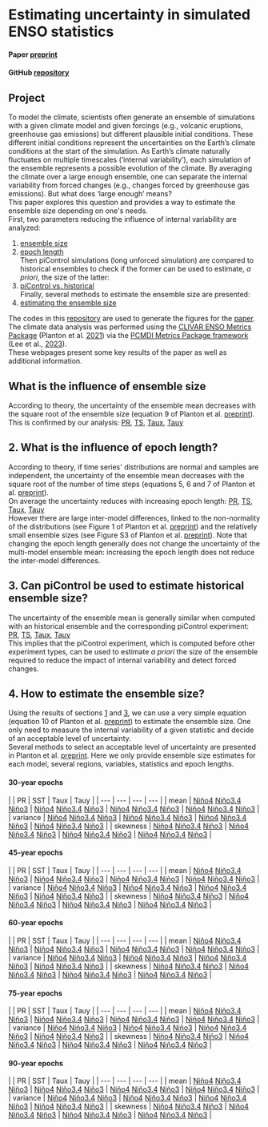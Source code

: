 # Estimating uncertainty in simulated ENSO statistics

#### Paper [preprint](https://doi.org/10.22541/essoar.170196744.48068128/v1)

#### GitHub [repository](https://github.com/yyplanton/estimating_uncertainties_enso/)


## Project
To model the climate, scientists often generate an ensemble of simulations with a given climate model and given forcings (e.g., volcanic eruptions, greenhouse gas emissions) but different plausible initial conditions. These different initial conditions represent the uncertainties on the Earth’s climate conditions at the start of the simulation. As Earth’s climate naturally fluctuates on multiple timescales (‘internal variability’), each simulation of the ensemble represents a possible evolution of the climate. By averaging the climate over a large enough ensemble, one can separate the internal variability from forced changes (e.g., changes forced by greenhouse gas emissions). But what does ‘large enough’ means?  
This paper explores this question and provides a way to estimate the ensemble size depending on one's needs.  
First, two parameters reducing the influence of internal variability are analyzed:
1. [ensemble size](##-What-is-the-influence-of-ensemble-size)
2. [epoch length](##-What-is-the-influence-of-epoch-length?)  
Then piControl simulations (long unforced simulation) are compared to historical ensembles to check if the former can be used to estimate, *a priori*, the size of the latter:
3. [piControl vs. historical](##-Can-piControl-be-used-to-estimate-historical-ensemble-size?)  
Finally, several methods to estimate the ensemble size are presented:
4. [estimating the ensemble size](##-How-to-estimate-the-ensemble-size?)  

The codes in this [repository](https://github.com/yyplanton/estimating_uncertainties_enso/) are used to generate the figures for the [paper](https://doi.org/10.22541/essoar.170196744.48068128/v1).  
The climate data analysis was performed using the [CLIVAR ENSO Metrics Package](https://github.com/CLIVAR-PRP/ENSO_metrics) (Planton et al. [2021](https://doi.org/10.1175/BAMS-D-19-0337.1)) via the [PCMDI Metrics Package framework](https://github.com/PCMDI/pcmdi_metrics) (Lee et al., [2023](https://doi.org/10.5194/egusphere-2023-2720)).  
These webpages present some key results of the paper as well as additional information.


## What is the influence of ensemble size
According to theory, the uncertainty of the ensemble mean decreases with the square root of the ensemble size (equation 9 of Planton et al. [preprint](https://doi.org/10.22541/essoar.170196744.48068128/v1)).  
This is confirmed by our analysis: [PR](docs/f3_pr.md), [TS](docs/f3_ts.md), [Taux](docs/f3_tx.md), [Tauy](docs/f3_ty.md)


## 2. What is the influence of epoch length?
According to theory, if time series' distributions are normal and samples are independent, the uncertainty of the ensemble mean decreases with the square root of the number of time steps (equations 5, 6 and 7 of Planton et al. [preprint](https://doi.org/10.22541/essoar.170196744.48068128/v1)).  
On average the uncertainty reduces with increasing epoch length: [PR](docs/f4_pr.md), [TS](docs/f4_ts.md), [Taux](docs/f4_tx.md), [Tauy](docs/f4_ty.md)  
However there are large inter-model differences, linked to the non-normality of the distributions (see Figure 1 of Planton et al. [preprint](https://doi.org/10.22541/essoar.170196744.48068128/v1)) and the relatively small ensemble sizes (see Figure S3 of Planton et al. [preprint](https://doi.org/10.22541/essoar.170196744.48068128/v1)). Note that changing the epoch length generally does not change the uncertainty of the multi-model ensemble mean: increasing the epoch length does not reduce the inter-model differences.  


## 3. Can piControl be used to estimate historical ensemble size?
The uncertainty of the ensemble mean is generally similar when computed with an historical ensemble and the corresponding piControl experiment: [PR](docs/f5_pr.md), [TS](docs/f5_ts.md), [Taux](docs/f5_tx.md), [Tauy](docs/f5_ty.md)  
This implies that the piControl experiment, which is computed before other experiment types, can be used to estimate *a priori* the size of the ensemble required to reduce the impact of internal variability and detect forced changes.


## 4. How to estimate the ensemble size?
Using the results of sections [1](#-What-is-the-influence-of-ensemble-size?) and [3](#-Can-piControl-be-used-to-estimate-historical-ensemble-size?), we can use a very simple equation (equation 10 of Planton et al. [preprint](https://doi.org/10.22541/essoar.170196744.48068128/v1)) to estimate the ensemble size. One only need to measure the internal variability of a given statistic and decide of an acceptable level of uncertainty.  
Several methods to select an acceptable level of uncertainty are presented in Planton et al. [preprint](https://doi.org/10.22541/essoar.170196744.48068128/v1). Here we only provide ensemble size estimates for each model, several regions, variables, statistics and epoch lengths.

#### 30-year epochs

|  | PR | SST | Taux | Tauy |
| --- | --- | --- | --- |
| mean | [Niño4](docs/res_ave_pr_val_n40e_030_year.md) [Niño3.4](docs/res_ave_pr_val_n34e_030_year.md) [Niño3](docs/res_ave_pr_val_n30e_030_year.md) | [Niño4](docs/res_ave_ts_val_n40e_030_year.md) [Niño3.4](docs/res_ave_ts_val_n34e_030_year.md) [Niño3](docs/res_ave_ts_val_n30e_030_year.md) | [Niño4](docs/res_ave_tx_val_n40e_030_year.md) [Niño3.4](docs/res_ave_tx_val_n34e_030_year.md) [Niño3](docs/res_ave_tx_val_n30e_030_year.md) | [Niño4](docs/res_ave_ty_val_n40e_030_year.md) [Niño3.4](docs/res_ave_ty_val_n34e_030_year.md) [Niño3](docs/res_ave_ty_val_n30e_030_year.md) |
| variance | [Niño4](docs/res_var_pr_ano_n40e_030_year.md) [Niño3.4](docs/res_var_pr_ano_n34e_030_year.md) [Niño3](docs/res_var_pr_ano_n30e_030_year.md) | [Niño4](docs/res_var_ts_ano_n40e_030_year.md) [Niño3.4](docs/res_var_ts_ano_n34e_030_year.md) [Niño3](docs/res_var_ts_ano_n30e_030_year.md) | [Niño4](docs/res_var_tx_ano_n40e_030_year.md) [Niño3.4](docs/res_var_tx_ano_n34e_030_year.md) [Niño3](docs/res_var_tx_ano_n30e_030_year.md) | [Niño4](docs/res_var_ty_ano_n40e_030_year.md) [Niño3.4](docs/res_var_ty_ano_n34e_030_year.md) [Niño3](docs/res_var_ty_ano_n30e_030_year.md) |
| skewness | [Niño4](docs/res_ske_pr_ano_n40e_030_year.md) [Niño3.4](docs/res_ske_pr_ano_n34e_030_year.md) [Niño3](docs/res_ske_pr_ano_n30e_030_year.md) | [Niño4](docs/res_ske_ts_ano_n40e_030_year.md) [Niño3.4](docs/res_ske_ts_ano_n34e_030_year.md) [Niño3](docs/res_ske_ts_ano_n30e_030_year.md) | [Niño4](docs/res_ske_tx_ano_n40e_030_year.md) [Niño3.4](docs/res_ske_tx_ano_n34e_030_year.md) [Niño3](docs/res_ske_tx_ano_n30e_030_year.md) | [Niño4](docs/res_ske_ty_ano_n40e_030_year.md) [Niño3.4](docs/res_ske_ty_ano_n34e_030_year.md) [Niño3](docs/res_ske_ty_ano_n30e_030_year.md) |


#### 45-year epochs

|  | PR | SST | Taux | Tauy |
| --- | --- | --- | --- |
| mean | [Niño4](docs/res_ave_pr_val_n40e_045_year.md) [Niño3.4](docs/res_ave_pr_val_n34e_045_year.md) [Niño3](docs/res_ave_pr_val_n30e_045_year.md) | [Niño4](docs/res_ave_ts_val_n40e_045_year.md) [Niño3.4](docs/res_ave_ts_val_n34e_045_year.md) [Niño3](docs/res_ave_ts_val_n30e_045_year.md) | [Niño4](docs/res_ave_tx_val_n40e_045_year.md) [Niño3.4](docs/res_ave_tx_val_n34e_045_year.md) [Niño3](docs/res_ave_tx_val_n30e_045_year.md) | [Niño4](docs/res_ave_ty_val_n40e_045_year.md) [Niño3.4](docs/res_ave_ty_val_n34e_045_year.md) [Niño3](docs/res_ave_ty_val_n30e_045_year.md) |
| variance | [Niño4](docs/res_var_pr_ano_n40e_045_year.md) [Niño3.4](docs/res_var_pr_ano_n34e_045_year.md) [Niño3](docs/res_var_pr_ano_n30e_045_year.md) | [Niño4](docs/res_var_ts_ano_n40e_045_year.md) [Niño3.4](docs/res_var_ts_ano_n34e_045_year.md) [Niño3](docs/res_var_ts_ano_n30e_045_year.md) | [Niño4](docs/res_var_tx_ano_n40e_045_year.md) [Niño3.4](docs/res_var_tx_ano_n34e_045_year.md) [Niño3](docs/res_var_tx_ano_n30e_045_year.md) | [Niño4](docs/res_var_ty_ano_n40e_045_year.md) [Niño3.4](docs/res_var_ty_ano_n34e_045_year.md) [Niño3](docs/res_var_ty_ano_n30e_045_year.md) |
| skewness | [Niño4](docs/res_ske_pr_ano_n40e_045_year.md) [Niño3.4](docs/res_ske_pr_ano_n34e_045_year.md) [Niño3](docs/res_ske_pr_ano_n30e_045_year.md) | [Niño4](docs/res_ske_ts_ano_n40e_045_year.md) [Niño3.4](docs/res_ske_ts_ano_n34e_045_year.md) [Niño3](docs/res_ske_ts_ano_n30e_045_year.md) | [Niño4](docs/res_ske_tx_ano_n40e_045_year.md) [Niño3.4](docs/res_ske_tx_ano_n34e_045_year.md) [Niño3](docs/res_ske_tx_ano_n30e_045_year.md) | [Niño4](docs/res_ske_ty_ano_n40e_045_year.md) [Niño3.4](docs/res_ske_ty_ano_n34e_045_year.md) [Niño3](docs/res_ske_ty_ano_n30e_045_year.md) |


#### 60-year epochs

|  | PR | SST | Taux | Tauy |
| --- | --- | --- | --- |
| mean | [Niño4](docs/res_ave_pr_val_n40e_060_year.md) [Niño3.4](docs/res_ave_pr_val_n34e_060_year.md) [Niño3](docs/res_ave_pr_val_n30e_060_year.md) | [Niño4](docs/res_ave_ts_val_n40e_060_year.md) [Niño3.4](docs/res_ave_ts_val_n34e_060_year.md) [Niño3](docs/res_ave_ts_val_n30e_060_year.md) | [Niño4](docs/res_ave_tx_val_n40e_060_year.md) [Niño3.4](docs/res_ave_tx_val_n34e_060_year.md) [Niño3](docs/res_ave_tx_val_n30e_060_year.md) | [Niño4](docs/res_ave_ty_val_n40e_060_year.md) [Niño3.4](docs/res_ave_ty_val_n34e_060_year.md) [Niño3](docs/res_ave_ty_val_n30e_060_year.md) |
| variance | [Niño4](docs/res_var_pr_ano_n40e_060_year.md) [Niño3.4](docs/res_var_pr_ano_n34e_060_year.md) [Niño3](docs/res_var_pr_ano_n30e_060_year.md) | [Niño4](docs/res_var_ts_ano_n40e_060_year.md) [Niño3.4](docs/res_var_ts_ano_n34e_060_year.md) [Niño3](docs/res_var_ts_ano_n30e_060_year.md) | [Niño4](docs/res_var_tx_ano_n40e_060_year.md) [Niño3.4](docs/res_var_tx_ano_n34e_060_year.md) [Niño3](docs/res_var_tx_ano_n30e_060_year.md) | [Niño4](docs/res_var_ty_ano_n40e_060_year.md) [Niño3.4](docs/res_var_ty_ano_n34e_060_year.md) [Niño3](docs/res_var_ty_ano_n30e_060_year.md) |
| skewness | [Niño4](docs/res_ske_pr_ano_n40e_060_year.md) [Niño3.4](docs/res_ske_pr_ano_n34e_060_year.md) [Niño3](docs/res_ske_pr_ano_n30e_060_year.md) | [Niño4](docs/res_ske_ts_ano_n40e_060_year.md) [Niño3.4](docs/res_ske_ts_ano_n34e_060_year.md) [Niño3](docs/res_ske_ts_ano_n30e_060_year.md) | [Niño4](docs/res_ske_tx_ano_n40e_060_year.md) [Niño3.4](docs/res_ske_tx_ano_n34e_060_year.md) [Niño3](docs/res_ske_tx_ano_n30e_060_year.md) | [Niño4](docs/res_ske_ty_ano_n40e_060_year.md) [Niño3.4](docs/res_ske_ty_ano_n34e_060_year.md) [Niño3](docs/res_ske_ty_ano_n30e_060_year.md) |


#### 75-year epochs

|  | PR | SST | Taux | Tauy |
| --- | --- | --- | --- |
| mean | [Niño4](docs/res_ave_pr_val_n40e_075_year.md) [Niño3.4](docs/res_ave_pr_val_n34e_075_year.md) [Niño3](docs/res_ave_pr_val_n30e_075_year.md) | [Niño4](docs/res_ave_ts_val_n40e_075_year.md) [Niño3.4](docs/res_ave_ts_val_n34e_075_year.md) [Niño3](docs/res_ave_ts_val_n30e_075_year.md) | [Niño4](docs/res_ave_tx_val_n40e_075_year.md) [Niño3.4](docs/res_ave_tx_val_n34e_075_year.md) [Niño3](docs/res_ave_tx_val_n30e_075_year.md) | [Niño4](docs/res_ave_ty_val_n40e_075_year.md) [Niño3.4](docs/res_ave_ty_val_n34e_075_year.md) [Niño3](docs/res_ave_ty_val_n30e_075_year.md) |
| variance | [Niño4](docs/res_var_pr_ano_n40e_075_year.md) [Niño3.4](docs/res_var_pr_ano_n34e_075_year.md) [Niño3](docs/res_var_pr_ano_n30e_075_year.md) | [Niño4](docs/res_var_ts_ano_n40e_075_year.md) [Niño3.4](docs/res_var_ts_ano_n34e_075_year.md) [Niño3](docs/res_var_ts_ano_n30e_075_year.md) | [Niño4](docs/res_var_tx_ano_n40e_075_year.md) [Niño3.4](docs/res_var_tx_ano_n34e_075_year.md) [Niño3](docs/res_var_tx_ano_n30e_075_year.md) | [Niño4](docs/res_var_ty_ano_n40e_075_year.md) [Niño3.4](docs/res_var_ty_ano_n34e_075_year.md) [Niño3](docs/res_var_ty_ano_n30e_075_year.md) |
| skewness | [Niño4](docs/res_ske_pr_ano_n40e_075_year.md) [Niño3.4](docs/res_ske_pr_ano_n34e_075_year.md) [Niño3](docs/res_ske_pr_ano_n30e_075_year.md) | [Niño4](docs/res_ske_ts_ano_n40e_075_year.md) [Niño3.4](docs/res_ske_ts_ano_n34e_075_year.md) [Niño3](docs/res_ske_ts_ano_n30e_075_year.md) | [Niño4](docs/res_ske_tx_ano_n40e_075_year.md) [Niño3.4](docs/res_ske_tx_ano_n34e_075_year.md) [Niño3](docs/res_ske_tx_ano_n30e_075_year.md) | [Niño4](docs/res_ske_ty_ano_n40e_075_year.md) [Niño3.4](docs/res_ske_ty_ano_n34e_075_year.md) [Niño3](docs/res_ske_ty_ano_n30e_075_year.md) |


#### 90-year epochs

|  | PR | SST | Taux | Tauy |
| --- | --- | --- | --- |
| mean | [Niño4](docs/res_ave_pr_val_n40e_090_year.md) [Niño3.4](docs/res_ave_pr_val_n34e_090_year.md) [Niño3](docs/res_ave_pr_val_n30e_090_year.md) | [Niño4](docs/res_ave_ts_val_n40e_090_year.md) [Niño3.4](docs/res_ave_ts_val_n34e_090_year.md) [Niño3](docs/res_ave_ts_val_n30e_090_year.md) | [Niño4](docs/res_ave_tx_val_n40e_090_year.md) [Niño3.4](docs/res_ave_tx_val_n34e_090_year.md) [Niño3](docs/res_ave_tx_val_n30e_090_year.md) | [Niño4](docs/res_ave_ty_val_n40e_090_year.md) [Niño3.4](docs/res_ave_ty_val_n34e_090_year.md) [Niño3](docs/res_ave_ty_val_n30e_090_year.md) |
| variance | [Niño4](docs/res_var_pr_ano_n40e_090_year.md) [Niño3.4](docs/res_var_pr_ano_n34e_090_year.md) [Niño3](docs/res_var_pr_ano_n30e_090_year.md) | [Niño4](docs/res_var_ts_ano_n40e_090_year.md) [Niño3.4](docs/res_var_ts_ano_n34e_090_year.md) [Niño3](docs/res_var_ts_ano_n30e_090_year.md) | [Niño4](docs/res_var_tx_ano_n40e_090_year.md) [Niño3.4](docs/res_var_tx_ano_n34e_090_year.md) [Niño3](docs/res_var_tx_ano_n30e_090_year.md) | [Niño4](docs/res_var_ty_ano_n40e_090_year.md) [Niño3.4](docs/res_var_ty_ano_n34e_090_year.md) [Niño3](docs/res_var_ty_ano_n30e_090_year.md) |
| skewness | [Niño4](docs/res_ske_pr_ano_n40e_090_year.md) [Niño3.4](docs/res_ske_pr_ano_n34e_090_year.md) [Niño3](docs/res_ske_pr_ano_n30e_090_year.md) | [Niño4](docs/res_ske_ts_ano_n40e_090_year.md) [Niño3.4](docs/res_ske_ts_ano_n34e_090_year.md) [Niño3](docs/res_ske_ts_ano_n30e_090_year.md) | [Niño4](docs/res_ske_tx_ano_n40e_090_year.md) [Niño3.4](docs/res_ske_tx_ano_n34e_090_year.md) [Niño3](docs/res_ske_tx_ano_n30e_090_year.md) | [Niño4](docs/res_ske_ty_ano_n40e_090_year.md) [Niño3.4](docs/res_ske_ty_ano_n34e_090_year.md) [Niño3](docs/res_ske_ty_ano_n30e_090_year.md) |
